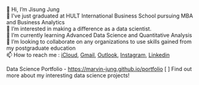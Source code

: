 👋 Hi, I’m Jisung Jung <br>
🏫 I've just graduated at HULT International Business School pursuing MBA and Business Analytics <br>
👀 I’m interested in making a difference as a data scientist. <br>
🌱 I’m currently learning Advanced Data Science and Quantitative Analysis <br>
💞️ I’m looking to collaborate on any organizations to use skills gained from my postgraduate education <br>
📫 How to reach me : [iCloud](mailto:jisung.jung@me.com), [Gmail](mailto:withsee@gmail.com), [Outlook](mailto:jjung2019@student.hult.edu), [Instagram](https://www.instagram.com/annagale), [Linkedin](https://www.linkedin.com/in/mrvnjung) <br>

Data Science Portfolio - https://marvin-jung.github.io/portfolio
[ ] Find out more about my interesting data science projects!
